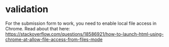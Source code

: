 # validation
For the submission form to work, you need to enable local file access in Chrome.
Read about that here:
https://stackoverflow.com/questions/18586921/how-to-launch-html-using-chrome-at-allow-file-access-from-files-mode
